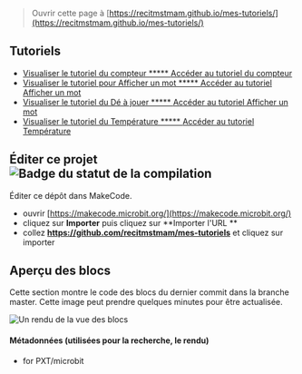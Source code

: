 
> Ouvrir cette page à [https://recitmstmam.github.io/mes-tutoriels/](https://recitmstmam.github.io/mes-tutoriels/)

## Tutoriels

* [Visualiser le tutoriel du compteur ***** ](/mes-tutoriels/tutoriel-compteur)   [Accéder au tutoriel du compteur](https://makecode.microbit.org/#tutorial:github:recitmstmam/mes-tutoriels/tutoriel-compteur)
* [Visualiser le tutoriel pour Afficher un mot ***** ](/mes-tutoriels/afficher-mot)    [Accéder au tutoriel Afficher un mot](https://makecode.microbit.org/#tutorial:github:recitmstmam/mes-tutoriels/afficher-mot)
* [Visualiser le tutoriel du Dé à jouer ***** ](/mes-tutoriels/de-a-jouer)    [Accéder au tutoriel Afficher un mot](https://makecode.microbit.org/#tutorial:github:recitmstmam/mes-tutoriels/de-a-jouer)
* [Visualiser le tutoriel du Température ***** ](/mes-tutoriels/temperature)    [Accéder au tutoriel Température](https://makecode.microbit.org/#tutorial:github:recitmstmam/mes-tutoriels/temperature)


## Éditer ce projet ![Badge du statut de la compilation](https://github.com/recitmstmam/mes-tutoriels/workflows/MakeCode/badge.svg)

Éditer ce dépôt dans MakeCode.

* ouvrir [https://makecode.microbit.org/](https://makecode.microbit.org/)
* cliquez sur **Importer** puis cliquez sur **Importer l'URL **
* collez **https://github.com/recitmstmam/mes-tutoriels** et cliquez sur importer

## Aperçu des blocs

Cette section montre le code des blocs du dernier commit dans la branche master.
Cette image peut prendre quelques minutes pour être actualisée.

![Un rendu de la vue des blocs](https://github.com/recitmstmam/mes-tutoriels/raw/master/.github/makecode/blocks.png)

#### Métadonnées (utilisées pour la recherche, le rendu)

* for PXT/microbit
<script src="https://makecode.com/gh-pages-embed.js"></script><script>makeCodeRender("{{ site.makecode.home_url }}", "{{ site.github.owner_name }}/{{ site.github.repository_name }}");</script>
